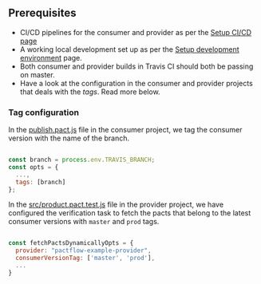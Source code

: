 ## Prerequisites

* CI/CD pipelines for the consumer and provider as per the [Setup CI/CD page](/set_up_ci/README.md)
* A working local development set up as per the [Setup development environment](/set_up_local_development/README.md) page.
* Both consumer and provider builds in Travis CI should both be passing on master.
* Have a look at the configuration in the consumer and provider projects that deals with the *tags*. Read more below.

### Tag configuration

In the [publish.pact.js](https://github.com/pactflow/example-consumer/blob/master/publish.pact.js) file in the consumer project, we tag the consumer version with the name of the branch.

```js

const branch = process.env.TRAVIS_BRANCH;
const opts = {
  ...,
  tags: [branch]
};
```

In the [src/product.pact.test.js](https://github.com/pactflow/example-provider/blob/master/src/product/product.pact.test.js) file in the provider project, we have configured the verification task to fetch the pacts that belong to the latest consumer versions with `master` and `prod` tags.

```js

const fetchPactsDynamicallyOpts = {
  provider: "pactflow-example-provider",
  consumerVersionTag: ['master', 'prod'],
  ...
}
```
